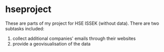 # hseproject
These are parts of my project for HSE ISSEK (without data).
There are two subtasks included:	
1) collect additional companies' emails through their websites	
2) provide a geovisualisation of the data
